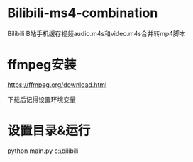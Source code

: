 # Bilibili-ms4-combination

Bilibili B站手机缓存视频audio.m4s和video.m4s合并转mp4脚本

# ffmpeg安装

https://ffmpeg.org/download.html

下载后记得设置环境变量

# 设置目录&运行

  python main.py c:\bilibili
